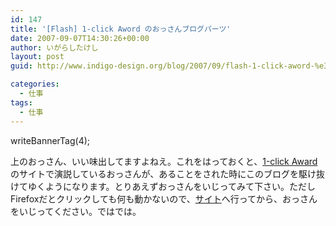 ```yaml
---
id: 147
title: '[Flash] 1-click Aword のおっさんブログパーツ'
date: 2007-09-07T14:30:26+00:00
author: いがらしたけし
layout: post
guid: http://www.indigo-design.org/blog/2007/09/flash-1-click-aword-%e3%81%ae%e3%81%8a%e3%81%a3%e3%81%95%e3%82%93%e3%83%96%e3%83%ad%e3%82%b0%e3%83%91%e3%83%bc%e3%83%84/

categories:
  - 仕事
tags:
  - 仕事
---
```

<div>
  writeBannerTag(4);
</div>

上のおっさん、いい味出してますよねえ。これをはっておくと、[1-click Award](http://www.1-click.jp/ "1-click Award")のサイトで演説しているおっさんが、あることをされた時にこのブログを駆け抜けてゆくようになります。とりあえずおっさんをいじってみて下さい。ただしFirefoxだとクリックしても何も動かないので、[サイト](http://1-click.jp/ "1-click Award")へ行ってから、おっさんをいじってください。ではでは。
